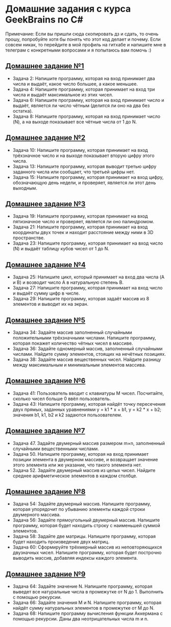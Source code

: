 # Домашние задания с курса GeekBrains по C#
Примечание: Если вы пришли сюда скопировать дз и сдать, то очень прошу, попробуйте хотя бы понять что этот код делает и почему. Если совсем никак, то перейдите в мой профиль на гитхабе и напишите мне в телеграм с конкретными вопросами и я попытаюсь вам помочь :)
## [Домашнее задание №1](https://github.com/fredorwell/CSharp/tree/main/Lesson_1/seminar_homework/)
- Задача 2: Напишите программу, которая на вход принимает два числа и выдаёт, какое число большее, а какое меньшее.
- Задача 4: Напишите программу, которая принимает на вход три числа и выдаёт максимальное из этих чисел.
- Задача 6: Напишите программу, которая на вход принимает число и выдаёт, является ли число чётным (делится ли оно на два без остатка).
- Задача 8: Напишите программу, которая на вход принимает число (N), а на выходе показывает все чётные числа от 1 до N.

## [Домашнее задание №2](https://github.com/fredorwell/CSharp/tree/main/Lesson_2/seminar_homework_02/)
- Задача 10: Напишите программу, которая принимает на вход трёхзначное число и на выходе показывает вторую цифру этого числа.
- Задача 13: Напишите программу, которая выводит третью цифру заданного числа или сообщает, что третьей цифры нет. 
- Задача 15: Напишите программу, которая принимает на вход цифру, обозначающую день недели, и проверяет, является ли этот день выходным.

## [Домашнее задание №3](https://github.com/fredorwell/CSharp/tree/main/Lesson_3/seminar_homework_03)
 - Задача 19: Напишите программу, которая принимает на вход пятизначное число и проверяет, является ли оно палиндромом.
 - Задача 21: Напишите программу, которая принимает на вход координаты двух точек и находит расстояние между ними в 3D пространстве.
 - Задача 23: Напишите программу, которая принимает на вход число (N) и выдаёт таблицу кубов чисел от 1 до N.
## [Домашнее задание №4](https://github.com/fredorwell/CSharp/tree/main/Lesson_4/seminar_homework_04)
 - Задача 25: Напишите цикл, который принимает на вход два числа (A и B) и возводит число A в натуральную степень B.
 - Задача 27: Напишите программу, которая принимает на вход число и выдаёт сумму цифр в числе.
 - Задача 29: Напишите программу, которая задаёт массив из 8 элементов и выводит их на экран.
## [Домашнее задание №5](https://github.com/fredorwell/CSharp/tree/main/Lesson_5/seminar_homework_05)
 - Задача 34: Задайте массив заполненный случайными положительными трёхзначными числами. Напишите программу, которая покажет количество чётных чисел в массиве.
 - Задача 36: Задайте одномерный массив, заполненный случайными числами. Найдите сумму элементов, стоящих на нечётных позициях.
 - Задача 38: Задайте массив вещественных чисел. Найдите разницу между максимальным и минимальным элементов массива.
## [Домашнее задание №6](https://github.com/fredorwell/CSharp/tree/main/Lesson_6/seminar_homework_03)
 - Задача 41: Пользователь вводит с клавиатуры M чисел. Посчитайте, сколько чисел больше 0 ввёл пользователь.
 - Задача 43: Напишите программу, которая найдёт точку пересечения двух прямых, заданных уравнениями y = k1 * x + b1, y = k2 * x + b2; значения b1, k1, b2 и k2 задаются пользователем.
## [Домашнее задание №7](https://github.com/fredorwell/CSharp/tree/main/Lesson_7/seminar_homework_07)
 - Задача 47. Задайте двумерный массив размером m×n, заполненный случайными вещественными числами.
 - Задача 50. Напишите программу, которая на вход принимает позиции элемента в двумерном массиве, и возвращает значение этого элемента или же указание, что такого элемента нет.
 - Задача 52. Задайте двумерный массив из целых чисел. Найдите среднее арифметическое элементов в каждом столбце.
## [Домашнее задание №8](https://github.com/fredorwell/CSharp/tree/main/Lesson_8/seminar_homework_08)
 - Задача 54: Задайте двумерный массив. Напишите программу, которая упорядочит по убыванию элементы каждой строки двумерного массива.
 - Задача 56: Задайте прямоугольный двумерный массив. Напишите программу, которая будет находить строку с наименьшей суммой элементов.
 - Задача 58: Задайте две матрицы. Напишите программу, которая будет находить произведение двух матриц.
 - Задача 60: Сформируйте трёхмерный массив из неповторяющихся двузначных чисел. Напишите программу, которая будет построчно выводить массив, добавляя индексы каждого элемента.
## [Домашнее задание №9](https://github.com/fredorwell/CSharp/tree/main/Lesson_9/seminar_homework_09)
- Задача 64: Задайте значение N. Напишите программу, которая выведет все натуральные числа в промежутке от N до 1. Выполнить с помощью рекурсии.
- Задача 66: Задайте значения M и N. Напишите программу, которая найдёт сумму натуральных элементов в промежутке от M до N.
- Задача 68: Напишите программу вычисления функции Аккермана с помощью рекурсии. Даны два неотрицательных числа m и n.